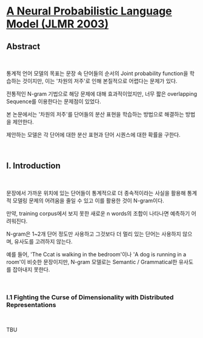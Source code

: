 # [A Neural Probabilistic Language Model (JLMR 2003)](https://papers.nips.cc/paper_files/paper/2000/file/728f206c2a01bf572b5940d7d9a8fa4c-Paper.pdf)

## Abstract

<br>

통계적 언어 모델의 목표는 문장 속 단어들의 순서의 Joint probability function을 학습하는 것이지만, 이는 '차원의 저주'로 인해 본질적으로 어렵다는 문제가 있다.

전통적인 N-gram 기법으로 해당 문제에 대해 효과적이었지만, 너무 짧은 overlapping Sequence를 이용한다는 문제점이 있었다.

본 논문에서는 '차원의 저주'를 단어들의 분산 표현을 학습하는 방법으로 해결하는 방법을 제안한다.

제안하는 모델은 각 단어에 대한 분산 표현과 단어 시퀀스에 대한 확률을 구한다.

<br>

## I. Introduction

<br>

문장에서 가까운 위치에 있는 단어들이 통계적으로 더 종속적이라는 사실을 활용해 통계적 모델링 문제의 어려움을 줄일 수 있고 이를 활용한 것이 N-gram이다.

만약, training corpus에서 보지 못한 새로운 n words의 조합이 나타나면 예측하기 어려워진다.

N-gram은 1~2개 단어 정도만 사용하고 그것보다 더 멀리 있는 단어는 사용하지 않으며, 유사도를 고려하지 않는다.

예를 들어, 'The Ccat is walking in the bedroom'이나 'A dog is running in a room'이 비슷한 문장이지만, N-gram 모델로는 Semantic / Grammatical한 유사도를 잡아내지 못한다.

<br>

### I.1 Fighting the Curse of Dimensionality with Distributed Representations

<br>

TBU
